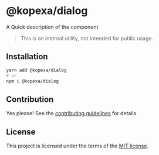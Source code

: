 # @kopexa/dialog

A Quick description of the component

> This is an internal utility, not intended for public usage.

## Installation

```sh
yarn add @kopexa/dialog
# or
npm i @kopexa/dialog
```

## Contribution

Yes please! See the
[contributing guidelines](https://github.com/kopexa-grc/sight/blob/master/CONTRIBUTING.md)
for details.

## License

This project is licensed under the terms of the
[MIT license](https://github.com/kopexa-grc/sight/blob/master/LICENSE).